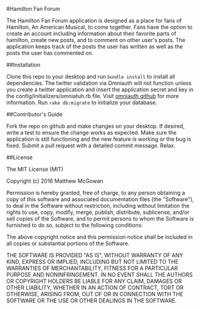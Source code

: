 #Hamilton Fan Forum

The Hamilton Fan Forum application is designed as a place for fans of Hamilton, An American Musical, to come together. Fans have the option to create an account including information
about their favorite parts of hamilton, create new posts, and to comment on other user's posts. The application keeps track of the posts the user has written as well as the posts the
user has commented on.


##Installation

Clone this repo to your desktop and run `bundle install` to install all dependencies. The twitter validation via Omniauth will not function unless you create a twitter application
and insert the application secret and key in the config/initializers/omniatuh.rb file. Visit [omniauth github](https://github.com/arunagw/omniauth-twitter) for more information.
Run `rake db:migrate` to initialize your database. 


##Contributor's Guide

Fork the repo on github and make changes on your desktop. If desired, write a test to ensure the change works as expected. Make sure the application is still functioning and the new feature is working
or the bug is fixed. Submit a pull request with a detailed commit message. Relax.


##License

The MIT License (MIT)

Copyright (c) 2016 Matthew McGowan

Permission is hereby granted, free of charge, to any person obtaining a copy of this software and associated documentation files (the "Software"), to deal in the Software without
restriction, including without limitation the rights to use, copy, modify, merge, publish, distribute, sublicense, and/or sell copies of the Software, and to permit persons to whom
the Software is furnished to do so, subject to the following conditions:

The above copyright notice and this permission notice shall be included in all copies or substantial portions of the Software.

THE SOFTWARE IS PROVIDED "AS IS", WITHOUT WARRANTY OF ANY KIND, EXPRESS OR IMPLIED, INCLUDING BUT NOT LIMITED TO THE WARRANTIES OF MERCHANTABILITY, FITNESS FOR A PARTICULAR PURPOSE
AND NONINFRINGEMENT. IN NO EVENT SHALL THE AUTHORS OR COPYRIGHT HOLDERS BE LIABLE FOR ANY CLAIM, DAMAGES OR OTHER LIABILITY, WHETHER IN AN ACTION OF CONTRACT, TORT OR OTHERWISE, ARISING
FROM, OUT OF OR IN CONNECTION WITH THE SOFTWARE OR THE USE OR OTHER DEALINGS IN THE SOFTWARE.
